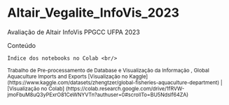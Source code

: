 # Altair_Vegalite_InfoVis_2023
Avaliação de Altair InfoVis PPGCC UFPA 2023

Conteúdo

    Índice dos notebooks no Colab <br/>
<small>
    Trabalho de Pre-processamento de Database e Visualização da Informação , Global Aquaculture Imports and Exports
    [Visualização no Kaggle](https://www.kaggle.com/datasets/zhengtzer/global-fisheries-aquaculture-department) | [Visualização no Colab] (https://colab.research.google.com/drive/1fRVW-jmoFbuM8uQ3yPExrO81CeWNYVTn?authuser=0#scrollTo=BU5Ndslf64ZA) 
</small>

    
